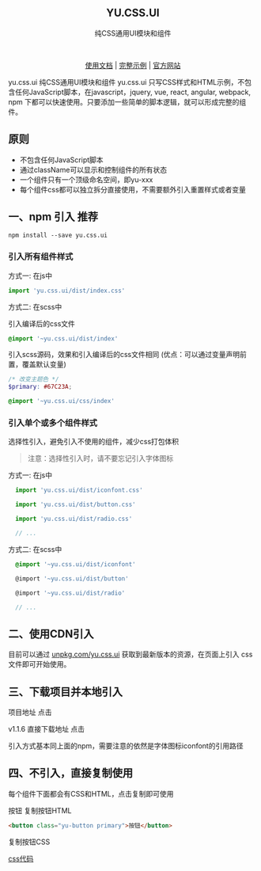 <h2 align="center">YU.CSS.UI</h2>
<p align="center">纯CSS通用UI模块和组件</p>

<p align="center">
   <img src="https://img.shields.io/npm/v/yu.css.ui.svg" alt="">
    <img src="https://img.shields.io/github/stars/yurencloud/yu.css.ui.svg" alt="">
    <img src="https://img.shields.io/github/issues/yurencloud/yu.css.ui.svg" alt="">
    <img src="https://img.shields.io/github/forks/yurencloud/yu.css.ui.svg" alt="">
    <img src="https://img.shields.io/github/license/yurencloud/yu.css.ui.svg" alt="">
</p>

<p align="center">
  <a href="http://www.yurencloud.com/css/install" target="_blank">使用文档</a>
  |
  <a href="https://github.com/yurencloud/yu.css.ui/tree/master/example/component/"  target="_blank">完整示例</a>
  |
  <a href="http://www.yurencloud.com"  target="_blank">官方网站</a>
</p>


yu.css.ui 纯CSS通用UI模块和组件
yu.css.ui 只写CSS样式和HTML示例，不包含任何JavaScript脚本，在javascript，jquery, vue, react, angular, webpack, npm 下都可以快速使用。只要添加一些简单的脚本逻辑，就可以形成完整的组件。

## 原则

- 不包含任何JavaScript脚本
- 通过className可以显示和控制组件的所有状态
- 一个组件只有一个顶级命名空间，即yu-xxx
- 每个组件css都可以独立拆分直接使用，不需要额外引入重置样式或者变量

## 一、npm 引入 推荐

```shell
npm install --save yu.css.ui
```

### 引入所有组件样式
方式一: 在js中

```javascript
import 'yu.css.ui/dist/index.css'
```
方式二: 在scss中

引入编译后的css文件

```scss
@import '~yu.css.ui/dist/index'
```



引入scss源码，效果和引入编译后的css文件相同 (优点：可以通过变量声明前置，覆盖默认变量)

```scss
/* 改变主题色 */
$primary: #67C23A;

@import '~yu.css.ui/css/index'

```

### 引入单个或多个组件样式

选择性引入，避免引入不使用的组件，减少css打包体积

>  注意：选择性引入时，请不要忘记引入字体图标

方式一: 在js中

```javascript
  import 'yu.css.ui/dist/iconfont.css'

  import 'yu.css.ui/dist/button.css'

  import 'yu.css.ui/dist/radio.css'

  // ...

```




方式二: 在scss中

```scss
  @import '~yu.css.ui/dist/iconfont'

  @import '~yu.css.ui/dist/button'

  @import '~yu.css.ui/dist/radio'

  // ...

```




## 二、使用CDN引入

目前可以通过 [unpkg.com/yu.css.ui](https://unpkg.com/yu.css.ui/dist/index.css) 获取到最新版本的资源，在页面上引入 css 文件即可开始使用。


<link rel="stylesheet" href="https://unpkg.com/yu.css.ui/dist/index.css">

## 三、下载项目并本地引入

项目地址 点击

v1.1.6 直接下载地址 点击

引入方式基本同上面的npm，需要注意的依然是字体图标iconfont的引用路径

## 四、不引入，直接复制使用

每个组件下面都会有CSS和HTML，点击复制即可使用

按钮
复制按钮HTML

```html
<button class="yu-button primary">按钮</button>
```

复制按钮CSS

[css代码](https://github.com/yurencloud/yu.css.ui/blob/master/dist/component/button.css)


